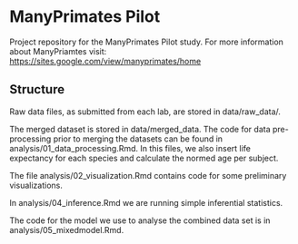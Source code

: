 # ManyPrimates Pilot

Project repository for the ManyPrimates Pilot study. For more information about ManyPriamtes visit: https://sites.google.com/view/manyprimates/home


## Structure

Raw data files, as submitted from each lab, are stored in data/raw_data/. 

The merged dataset is stored in data/merged_data. The code for data pre-processing prior to merging the datasets can be found in analysis/01_data_processing.Rmd. In this files, we also insert life expectancy for each species and calculate the normed age per subject. 

The file analysis/02_visualization.Rmd contains code for some preliminary visualizations. 

In analysis/04_inference.Rmd we are running simple inferential statistics. 

The code for the model we use to analyse the combined data set is in analysis/05_mixedmodel.Rmd. 

